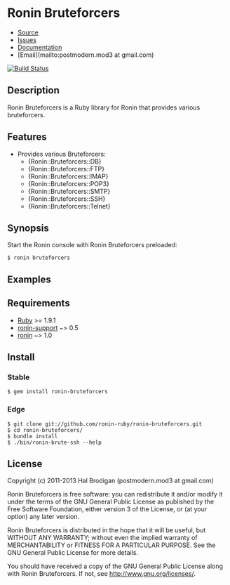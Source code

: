 # Ronin Bruteforcers

* [Source](https://github.com/ronin-ruby/ronin-bruteforcers)
* [Issues](https://github.com/ronin-ruby/ronin-bruteforcers/issues)
* [Documentation](http://rubydoc.info/gems/ronin-bruteforcers/frames)
* [Email](mailto:postmodern.mod3 at gmail.com)

[![Build Status](https://secure.travis-ci.org/ronin-ruby/ronin-bruteforcers.png?branch=master)](https://travis-ci.org/ronin-ruby/ronin-bruteforcers)

## Description

Ronin Bruteforcers is a Ruby library for Ronin that provides various
bruteforcers.

## Features

* Provides various Bruteforcers:
  * {Ronin::Bruteforcers::DB}
  * {Ronin::Bruteforcers::FTP}
  * {Ronin::Bruteforcers::IMAP}
  * {Ronin::Bruteforcers::POP3}
  * {Ronin::Bruteforcers::SMTP}
  * {Ronin::Bruteforcers::SSH}
  * {Ronin::Bruteforcers::Telnet}

## Synopsis

Start the Ronin console with Ronin Bruteforcers preloaded:

    $ ronin bruteforcers

## Examples

## Requirements

* [Ruby] >= 1.9.1
* [ronin-support] ~> 0.5
* [ronin] ~> 1.0

## Install

### Stable

    $ gem install ronin-bruteforcers

### Edge

    $ git clone git://github.com/ronin-ruby/ronin-bruteforcers.git
    $ cd ronin-bruteforcers/
    $ bundle install
    $ ./bin/ronin-brute-ssh --help

## License

Copyright (c) 2011-2013 Hal Brodigan (postmodern.mod3 at gmail.com)

Ronin Bruteforcers is free software: you can redistribute it and/or modify
it under the terms of the GNU General Public License as published by
the Free Software Foundation, either version 3 of the License, or
(at your option) any later version.

Ronin Bruteforcers is distributed in the hope that it will be useful,
but WITHOUT ANY WARRANTY; without even the implied warranty of
MERCHANTABILITY or FITNESS FOR A PARTICULAR PURPOSE.  See the
GNU General Public License for more details.

You should have received a copy of the GNU General Public License
along with Ronin Bruteforcers.  If not, see <http://www.gnu.org/licenses/>.

[Ruby]: http://www.ruby-lang.org

[ronin-support]: https://github.com/ronin-ruby/ronin-support#readme
[ronin]: https://github.com/ronin-ruby/ronin#readme
